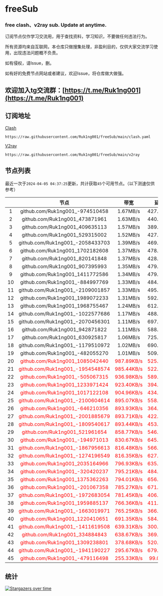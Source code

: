 # freeSub
### free clash、v2ray sub. Update at anytime.

订阅节点仅作学习交流用，用于查找资料，学习知识，不要做任何违法行为。

所有资源均来自互联网，本仓库只做搜集处理，非盈利目的，仅供大家交流学习使用，出现违法问题概不负责。

如有侵权，请Issue，删。

如有好的免费节点网站或者建议，欢迎Issue，将仓库做大做强。

## 欢迎加入tg交流群：[https://t.me/Ruk1ng001](https://t.me/Ruk1ng001)

## 订阅地址
[Clash](https://raw.githubusercontent.com/Ruk1ng001/freeSub/main/clash.yaml)
```
https://raw.githubusercontent.com/Ruk1ng001/freeSub/main/clash.yaml
```
[V2ray](https://raw.githubusercontent.com/Ruk1ng001/freeSub/main/v2ray)
```
https://raw.githubusercontent.com/Ruk1ng001/freeSub/main/v2ray
```

## 节点列表

最近一次于`2024-04-05 04:37:25`更新，共计获取`45`个可用节点。（以下测速仅供参考）

|  | 节点 | 带宽 | 延迟 |
|:-:|:--:|:--:|:--:|
 | 1 | github.com/Ruk1ng001_-974510458 | 1.67MB/s | 427.00ms |
 | 2 | github.com/Ruk1ng001_473871961 | 1.63MB/s | 440.00ms |
 | 3 | github.com/Ruk1ng001_409635113 | 1.57MB/s | 389.00ms |
 | 4 | github.com/Ruk1ng001_529315002 | 1.52MB/s | 427.00ms |
 | 5 | github.com/Ruk1ng001_-2058433703 | 1.39MB/s | 469.00ms |
 | 6 | github.com/Ruk1ng001_1702182608 | 1.37MB/s | 478.00ms |
 | 7 | github.com/Ruk1ng001_820141848 | 1.37MB/s | 428.00ms |
 | 8 | github.com/Ruk1ng001_907395993 | 1.35MB/s | 479.00ms |
 | 9 | github.com/Ruk1ng001_1411772586 | 1.34MB/s | 479.00ms |
 | 10 | github.com/Ruk1ng001_-884997769 | 1.33MB/s | 484.00ms |
 | 11 | github.com/Ruk1ng001_-2109001857 | 1.33MB/s | 495.00ms |
 | 12 | github.com/Ruk1ng001_1989072233 | 1.31MB/s | 592.00ms |
 | 13 | github.com/Ruk1ng001_1968755467 | 1.24MB/s | 612.00ms |
 | 14 | github.com/Ruk1ng001_-1022577686 | 1.17MB/s | 488.00ms |
 | 15 | github.com/Ruk1ng001_-2070456301 | 1.11MB/s | 697.00ms |
 | 16 | github.com/Ruk1ng001_942871822 | 1.11MB/s | 588.00ms |
 | 17 | github.com/Ruk1ng001_630925817 | 1.06MB/s | 725.00ms |
 | 18 | github.com/Ruk1ng001_-1179510972 | 1.02MB/s | 690.00ms |
 | 19 | github.com/Ruk1ng001_-482055270 | 1.01MB/s | 509.00ms |
 | 20 | <font color=red>github.com/Ruk1ng001_1085042440</font> | <font color=red>987.89KB/s</font> | <font color=red>525.00ms</font> |
 | 21 | <font color=red>github.com/Ruk1ng001_-1954548574</font> | <font color=red>985.44KB/s</font> | <font color=red>522.00ms</font> |
 | 22 | <font color=red>github.com/Ruk1ng001_-505067315</font> | <font color=red>936.98KB/s</font> | <font color=red>589.00ms</font> |
 | 23 | <font color=red>github.com/Ruk1ng001_1233971424</font> | <font color=red>923.40KB/s</font> | <font color=red>394.00ms</font> |
 | 24 | <font color=red>github.com/Ruk1ng001_1017122108</font> | <font color=red>904.96KB/s</font> | <font color=red>434.00ms</font> |
 | 25 | <font color=red>github.com/Ruk1ng001_-2100604614</font> | <font color=red>895.07KB/s</font> | <font color=red>558.00ms</font> |
 | 26 | <font color=red>github.com/Ruk1ng001_-646210356</font> | <font color=red>893.93KB/s</font> | <font color=red>364.00ms</font> |
 | 27 | <font color=red>github.com/Ruk1ng001_-2001885679</font> | <font color=red>893.71KB/s</font> | <font color=red>422.00ms</font> |
 | 28 | <font color=red>github.com/Ruk1ng001_-1809540617</font> | <font color=red>893.44KB/s</font> | <font color=red>453.00ms</font> |
 | 29 | <font color=red>github.com/Ruk1ng001_521961654</font> | <font color=red>858.77KB/s</font> | <font color=red>546.00ms</font> |
 | 30 | <font color=red>github.com/Ruk1ng001_-194971013</font> | <font color=red>830.67KB/s</font> | <font color=red>645.00ms</font> |
 | 31 | <font color=red>github.com/Ruk1ng001_-1867956613</font> | <font color=red>816.48KB/s</font> | <font color=red>566.00ms</font> |
 | 32 | <font color=red>github.com/Ruk1ng001_-1274196549</font> | <font color=red>816.35KB/s</font> | <font color=red>627.00ms</font> |
 | 33 | <font color=red>github.com/Ruk1ng001_2035164966</font> | <font color=red>796.93KB/s</font> | <font color=red>635.00ms</font> |
 | 34 | <font color=red>github.com/Ruk1ng001_-320420237</font> | <font color=red>795.21KB/s</font> | <font color=red>484.00ms</font> |
 | 35 | <font color=red>github.com/Ruk1ng001_1375362263</font> | <font color=red>794.01KB/s</font> | <font color=red>656.00ms</font> |
 | 36 | <font color=red>github.com/Ruk1ng001_-201067358</font> | <font color=red>785.27KB/s</font> | <font color=red>671.00ms</font> |
 | 37 | <font color=red>github.com/Ruk1ng001_-1972683054</font> | <font color=red>781.45KB/s</font> | <font color=red>406.00ms</font> |
 | 38 | <font color=red>github.com/Ruk1ng001_1959885137</font> | <font color=red>766.36KB/s</font> | <font color=red>411.00ms</font> |
 | 39 | <font color=red>github.com/Ruk1ng001_-1663019971</font> | <font color=red>765.25KB/s</font> | <font color=red>366.00ms</font> |
 | 40 | <font color=red>github.com/Ruk1ng001_1220410651</font> | <font color=red>691.35KB/s</font> | <font color=red>584.00ms</font> |
 | 41 | <font color=red>github.com/Ruk1ng001_-1411619508</font> | <font color=red>639.31KB/s</font> | <font color=red>300.00ms</font> |
 | 42 | <font color=red>github.com/Ruk1ng001_334884843</font> | <font color=red>638.67KB/s</font> | <font color=red>369.00ms</font> |
 | 43 | <font color=red>github.com/Ruk1ng001_1309238801</font> | <font color=red>378.68KB/s</font> | <font color=red>520.00ms</font> |
 | 44 | <font color=red>github.com/Ruk1ng001_-1941190227</font> | <font color=red>295.67KB/s</font> | <font color=red>679.00ms</font> |
 | 45 | <font color=red>github.com/Ruk1ng001_-479116498</font> | <font color=red>255.33KB/s</font> | <font color=red>99.00ms</font> |


## 统计

[![Stargazers over time](https://starchart.cc/Ruk1ng001/freeSub.svg)](https://starchart.cc/Ruk1ng001/freeSub)
